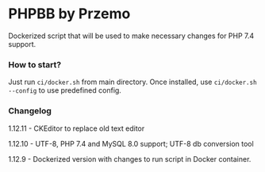 # PHPBB by Przemo

Dockerized script that will be used to make necessary changes for PHP 7.4 support.

### How to start?

Just run `ci/docker.sh` from main directory. Once installed, use `ci/docker.sh --config` to use predefined config.

### Changelog

1.12.11 - CKEditor to replace old text editor

1.12.10 - UTF-8, PHP 7.4 and MySQL 8.0 support; UTF-8 db conversion tool

1.12.9 - Dockerized version with changes to run script in Docker container.
